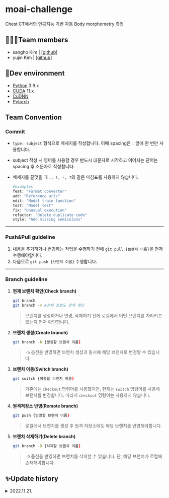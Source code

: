 # moai-challenge
Chest CT에서의 인공지능 기반 자동 Body morphometry 측정

## 🧑🏻‍💻Team members
- sangho Kim | [[github]](https://github.com/sangh0)
- yujin Kim | [[github]](https://github.com/yujinkim1)

## 🔨Dev environment
- [Python](https://www.python.org/downloads) 3.9.x
- [CUDA](https://developer.nvidia.com/cuda-toolkit) 11.x
- [CuDNN](https://developer.nvidia.com/cudnn)
- [Pytorch](https://pytorch.org/docs/stable/index.html)

## Team Convention
### Commit
- `type: subject` 형식으로 메세지를 작성합니다. 이때 spacing은 `:` 앞에 한 번만 사용합니다. 
- subject 작성 시 영어를 사용할 경우 반드시 대문자로 시작하고 이어지는 단어는 spacing 후 소문자로 작성합니다.
- 메세지를 끝맺을 때 `., !, -, ?`와 같은 마침표를 사용하지 않습니다.

    ```zsh
    #examples
    feat: "Format converter"
    add: "Reference urls"
    edit: "Model train function"
    test: "Model test"
    fix: "Unusual execution"
    refactor: "Delete duplicate code"
    style: "Add missing semicolons"
    ```
---
### Push&Pull guideline
1. 내용을 추가하거나 변경하는 작업을 수행하기 전에 `git pull {브랜치 이름}`을 먼저 수행해야합니다.
2. 다음으로 `git push {브랜치 이름}` 수행합니다.
---
### Branch guideline
1. **현재 브랜치 확인(Check branch)**
    ```zsh
    git branch
    git branch -v #상세 정보도 함께 확인
    ```
    >브랜치를 생성하거나 변경, 삭제하기 전에 로컬에서 어떤 브랜치를 가리키고 있는지 먼저 확인합니다.
2. **브랜치 생성(Create branch)**
    ```zsh
    git branch -b {생성할 브랜치 이름}
    ```
    >`-b` 옵션을 반영하면 브랜치 생성과 동시에 해당 브랜치로 변경할 수 있습니다. 
3. **브랜치 이동(Switch branch)**
    ```zsh
    git switch {이동할 브랜치 이름}
    ```
    >기존에는 `checkout` 명령어를 사용했지만, 현재는 `switch` 명령어를 사용해 브랜치를 변경합니다. 따라서 `checkout` 명령어는 사용하지 않습니다.
4. **원격저장소 반영(Remote branch)**
    ```zsh
    git push {반영할 브랜치 이름}
    ```
    >로컬에서 브랜치를 생성 후 원격 저장소에도 해당 브랜치를 반영해야합니다.
5. **브랜치 삭제하기(Delete branch)**
    ```zsh
    git branch -D {삭제할 브랜치 이름}
    ```
    > `-D` 옵션을 반영하면 브랜치를 삭제할 수 있습니다. 단, 해당 브랜치가 로컬에 존재해야합니다.
## ✨Update history

<details>
<summary>2022.11.21.</summary>
<div markdown="1">

- `create` private repository
- `create` git projects
- `add` collaborator
- `edit` README file

</div>
</details>